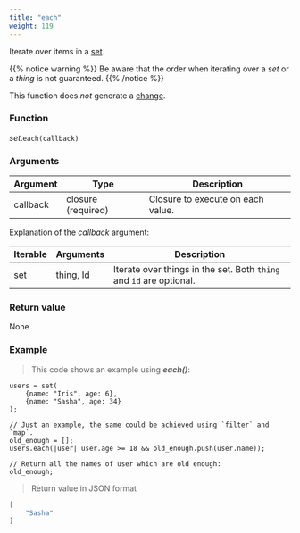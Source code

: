 ```yaml
---
title: "each"
weight: 119
---
```


Iterate over items in a [set](..).

{{% notice warning %}}
Be aware that the order when iterating over a *set* or a *thing* is not guaranteed.
{{% /notice %}}

This function does *not* generate a [change](../../../overview/changes).

### Function

*set*.`each(callback)`

### Arguments

Argument | Type | Description
-------- | ---- | -----------
callback | closure (required) | Closure to execute on each value.

Explanation of the *callback* argument:

Iterable | Arguments   | Description
-------- | ----------- | -----------
set      | thing, Id   | Iterate over things in the set. Both `thing` and `id` are optional.

### Return value

None

### Example

> This code shows an example using ***each()***:

```thingsdb,json_response
users = set(
    {name: "Iris", age: 6},
    {name: "Sasha", age: 34}
);

// Just an example, the same could be achieved using `filter` and `map`.
old_enough = [];
users.each(|user| user.age >= 18 && old_enough.push(user.name));

// Return all the names of user which are old enough:
old_enough;
```

> Return value in JSON format

```json
[
    "Sasha"
]
```
